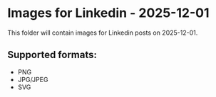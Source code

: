 # Images for Linkedin - 2025-12-01

This folder will contain images for Linkedin posts on 2025-12-01.

## Supported formats:
- PNG
- JPG/JPEG
- SVG
